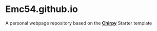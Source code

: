 # Emc54.github.io

A personal webpage repository based on the [**Chirpy**][chirpy] Starter template

[chirpy]: https://github.com/cotes2020/jekyll-theme-chirpy/
